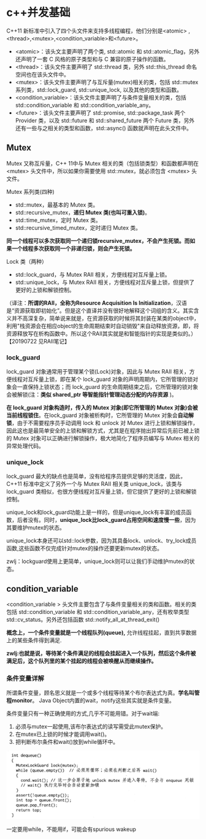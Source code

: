 # c++并发基础
C++11 新标准中引入了四个头文件来支持多线程编程，他们分别是\<atomic\> ,\<thread\>,\<mutex\>,\<condition_variable\>和\<future\>。

  - \<atomic\>：该头文主要声明了两个类, std::atomic 和 std::atomic_flag，另外还声明了一套 C 风格的原子类型和与 C 兼容的原子操作的函数。
 - \<thread\>：该头文件主要声明了 std::thread 类，另外 std::this_thread 命名空间也在该头文件中。
 - \<mutex\>：该头文件主要声明了与互斥量(mutex)相关的类，包括 std::mutex 系列类，std::lock_guard, std::unique_lock, 以及其他的类型和函数。
 - \<condition_variable\>：该头文件主要声明了与条件变量相关的类，包括 std::condition_variable 和 std::condition_variable_any。
 - \<future\>：该头文件主要声明了 std::promise, std::package_task 两个 Provider 类，以及 std::future 和 std::shared_future 两个 Future 类，另外还有一些与之相关的类型和函数，std::async() 函数就声明在此头文件中。




## Mutex
Mutex 又称互斥量，C++ 11中与 Mutex 相关的类（包括锁类型）和函数都声明在 \<mutex\> 头文件中，所以如果你需要使用 std::mutex，就必须包含 \<mutex\> 头文件。

Mutex 系列类(四种)

 - std::mutex，最基本的 Mutex 类。
 - std::recursive_mutex，**递归 Mutex 类(也叫可重入锁)**。
 - std::time_mutex，定时 Mutex 类。
 - std::recursive_timed_mutex，定时递归 Mutex 类。

**同一个线程可以多次获取同一个递归锁recursive_mutex，不会产生死锁。而如果一个线程多次获取同一个非递归锁，则会产生死锁。**

Lock 类（两种）

 - std::lock_guard，与 Mutex RAII 相关，方便线程对互斥量上锁。
 - std::unique_lock，与 Mutex RAII 相关，方便线程对互斥量上锁，但提供了更好的上锁和解锁控制。

（译注：**所谓的RAII，全称为Resource Acquisition Is Initialization**，汉语是“资源获取即初始化”。但是这个直译并没有很好地解释这个词组的含义。其实含义并不高深复杂，简单说来就是，在资源获取的时候将其封装在某类的object中，利用"栈资源会在相应object的生命周期结束时自动销毁"来自动释放资源，即，将资源释放写在析构函数中。所以这个RAII其实就是和智能指针的实现是类似的。）【20190722 见RAII笔记】



### lock_guard
lock_guard 对象通常用于管理某个锁(Lock)对象，因此与 Mutex RAII 相关，方便线程对互斥量上锁，即在某个 lock_guard 对象的声明周期内，它所管理的锁对象会一直保持上锁状态；而 lock_guard 的生命周期结束之后，它所管理的锁对象会被解锁(注：**类似 shared_ptr 等智能指针管理动态分配的内存资源** )。

**在 lock_guard 对象构造时，传入的 Mutex 对象(即它所管理的 Mutex 对象)会被当前线程锁住**。在lock_guard 对象被析构时，它所管理的 Mutex 对象会**自动解锁**，由于不需要程序员手动调用 lock 和 unlock 对 Mutex 进行上锁和解锁操作，因此这也是最简单安全的上锁和解锁方式，尤其是在程序抛出异常后先前已被上锁的 Mutex 对象可以正确进行解锁操作，极大地简化了程序员编写与 Mutex 相关的异常处理代码。

### unique_lock
 lock_guard 最大的缺点也是简单，没有给程序员提供足够的灵活度，因此，C++11 标准中定义了另外一个与 Mutex RAII 相关类 unique_lock，该类与 lock_guard 类相似，也很方便线程对互斥量上锁，但它提供了更好的上锁和解锁控制。

unique_lock和lock_guard功能上是一样的，但是unique_lock有丰富的成员函数，后者没有。同时，**unique_lock比lock_guard占用空间和速度慢一些**，因为其要维护mutex的状态。

unique_lock本身还可以std::lock参数，因为其具备lock、unlock、try_lock成员函数,这些函数不仅完成针对mutex的操作还要更新mutex的状态。


zwlj：lockguard使用上更简单，unique_lock则可以让我们手动维护mutex的状态。

## condition_variable

\<condition_variable \> 头文件主要包含了与条件变量相关的类和函数。相关的类包括 std::condition_variable 和 std::condition_variable_any，还有枚举类型std::cv_status。另外还包括函数 std::notify_all_at_thread_exit()

**概念上，一个条件变量就是一个线程队列(queue),** 允许线程挂起，直到共享数据上的某些条件得到满足.

**zwlj:也就是说，等待某个条件满足的线程会挂起进入一个队列，然后这个条件被满足后，这个队列里的某个挂起的线程会被唤醒从而继续操作。**

### 条件变量详解
所谓条件变量，顾名思义就是一个或多个线程等待某个布尔表达式为真。**学名叫管程monitor**。 Java Object内置的wait，notify这些其实就是条件变量。

条件变量只有一种正确使用的方式,几乎不可能用错。对于wait端:

1. 必须与mutex一起使用,该布尔表达式的读写需受此mutex保护。
2. 在mutex已上锁的时候才能调用wait()。
3. 把判断布尔条件和wait()放到while循环中。

![](image/cond0.png)

一定要用while，不能用if，可能会有spurious wakeup